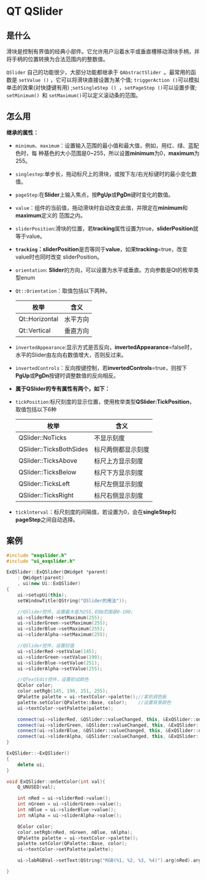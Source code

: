 # QT QSlider

## 是什么

滑块是控制有界值的经典小部件。它允许用户沿着水平或垂直槽移动滑块手柄，并将手柄的位置转换为合法范围内的整数值。

`QSlider` 自己的功能很少，大部分功能都继承于 `QAbstractSlider `。最常用的函数是 `setValue ()` ，它可以将滑块直接设置为某个值; `triggerAction ()`可以模拟单击的效果(对快捷键有用) ;`setSingleStep () `，`setPageStep ()`可以设置步骤; `setMinimum() `和 `setMaximum()`可以定义滚动条的范围。

## 怎么用

**继承的属性：**

- `minimum`、`maximum`：设置输入范围的最小值和最大值，例如，用红、绿、蓝配色时，每
    种基色的大小范围是0~255，所以设置**minimum**为0，**maximum**为255。

- `singlestep`:单步长，拖动标尺上的滑块，或按下左/右光标键时的最小变化数值。

- `pageStep`:在**Slider**上输入焦点，按**PgUp**或**PgDn**键时变化的数值。

- `value`：组件的当前值，拖动滑块时自动改变此值，并限定在**minimum**和**maximum**定义的
    范围之内。

- `sliderPosition`:滑块的位置，若**tracking**属性设置为true，**sliderPosition**就等于value。

- **`tracking`：sliderPosition**是否等同于**value**，如果**tracking**=true，改变value时也同时改变
    sliderPosition。

- `orientation`: **Slider**的方向，可以设置为水平或垂直。方向参数是Qt的枚举类型enum

- `Qt::Orientation`：取值包括以下两种。

    | 枚举           | 含义     |
    | -------------- | -------- |
    | Qt::Horizontal | 水平方向 |
    | Qt::Vertical   | 垂直方向 |

- `invertedAppearance`:显示方式是否反向，**invertedAppearance**=false时，水平的Slider由左向右数值增大，否则反过来。

- `invertedControls`：反向按键控制，若**invertedControls**=true，则按下**PgUp**或**PgDn**按键时调整数值的反向相反。

- **属于QSlider的专有属性有两个，如下：**

- `tickPosition`:标尺刻度的显示位置，使用枚举类型**QSlider:TickPosition**，取值包括以下6种

    | 枚举                    | 含义               |
    | ----------------------- | ------------------ |
    | QSlider::NoTicks        | 不显示刻度         |
    | QSlider::TicksBothSides | 标尺两侧都显示刻度 |
    | QSlider::TicksAbove     | 标尺上方显示刻度   |
    | QSlider::TicksBelow     | 标尺下方显示刻度   |
    | QSlider::TicksLeft      | 标尺左侧显示刻度   |
    | QSlider::TicksRight     | 标尺右侧显示刻度   |

- `ticklnterval`：标尺刻度的间隔值，若设置为0，会在**singleStep**和**pageStep**之间自动选择。

## 案例

```c++
#include "exqslider.h"
#include "ui_exqslider.h"

ExQSlider::ExQSlider(QWidget *parent)
    : QWidget(parent)
    , ui(new Ui::ExQSlider)
{
    ui->setupUi(this);
    setWindowTitle(QString("QSlider的用法"));

    //QSlider控件，设置最大值为255,初始范围是0-100;
    ui->sliderRed->setMaximum(255);
    ui->sliderGreen->setMaximum(255);
    ui->sliderBlue->setMaximum(255);
    ui->sliderAlpha->setMaximum(255);

    //QSlider控件，设置初值
    ui->sliderRed->setValue(145);
    ui->sliderGreen->setValue(190);
    ui->sliderBlue->setValue(251);
    ui->sliderAlpha->setValue(255);

    //QTextEdit控件，设置初试颜色
    QColor color;
    color.setRgb(145, 190, 251, 255);
    QPalette palette = ui->textColor->palette();//拿到调色板
    palette.setColor(QPalette::Base, color);	//设置背景颜色
    ui->textColor->setPalette(palette);

    connect(ui->sliderRed, &QSlider::valueChanged, this, &ExQSlider::onSetColor);
    connect(ui->sliderGreen, &QSlider::valueChanged, this, &ExQSlider::onSetColor);
    connect(ui->sliderBlue, &QSlider::valueChanged, this, &ExQSlider::onSetColor);
    connect(ui->sliderAlpha, &QSlider::valueChanged, this, &ExQSlider::onSetColor);
}

ExQSlider::~ExQSlider()
{
    delete ui;
}

void ExQSlider::onSetColor(int val){
    Q_UNUSED(val);

    int nRed = ui->sliderRed->value();
    int nGreen = ui->sliderGreen->value();
    int nBlue = ui->sliderBlue->value();
    int nAlpha = ui->sliderAlpha->value();

    QColor color;
    color.setRgb(nRed, nGreen, nBlue, nAlpha);
    QPalette palette = ui->textColor->palette();
    palette.setColor(QPalette::Base, color);
    ui->textColor->setPalette(palette);

    ui->labRGBVal->setText(QString("RGB(%1, %2, %3, %4)").arg(nRed).arg(nGreen).arg(nBlue).arg(nAlpha));

}
```

